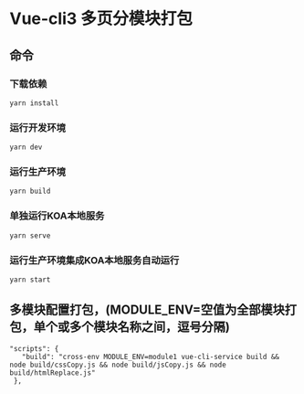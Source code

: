 # Vue-cli3 多页分模块打包
## 命令
### 下载依赖
```
yarn install
```

### 运行开发环境
```
yarn dev
```

### 运行生产环境
```
yarn build
```

### 单独运行KOA本地服务
```
yarn serve
```

### 运行生产环境集成KOA本地服务自动运行
```
yarn start
```

## 多模块配置打包，(MODULE_ENV=空值为全部模块打包，单个或多个模块名称之间，逗号分隔)
 ```
"scripts": {
    "build": "cross-env MODULE_ENV=module1 vue-cli-service build && node build/cssCopy.js && node build/jsCopy.js && node build/htmlReplace.js"
  },
 ```
